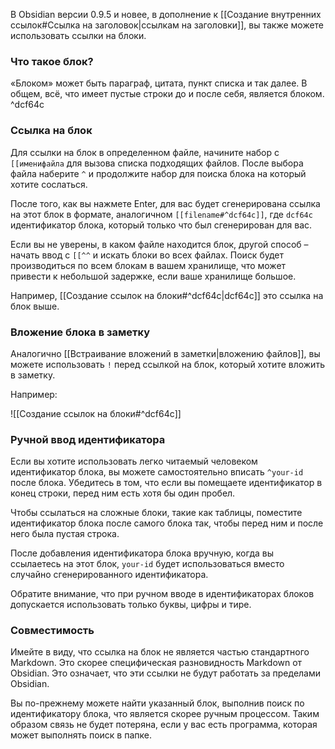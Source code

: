 В Obsidian версии 0.9.5 и новее, в дополнение к [[Создание внутренних ссылок#Ссылка на заголовок|ссылкам на заголовки]], вы также можете использовать ссылки на блоки.

### Что такое блок?

«Блоком» может быть параграф, цитата, пункт списка и так далее. В общем, всё, что имеет пустые строки до и после себя, является блоком. ^dcf64c

### Ссылка на блок

Для ссылки на блок в определенном файле, начините набор с `[[именифайла` для вызова списка подходящих файлов. После выбора файла наберите `^` и продолжите набор для поиска блока на который хотите сослаться.

После того, как вы нажмете Enter, для вас будет сгенерирована ссылка на этот блок в формате, аналогичном `[[filename#^dcf64c]]`, где `dcf64c` идентификатор блока, который только что был сгенерирован для вас. 

Если вы не уверены, в каком файле находится блок, другой способ – начать ввод с `[[^^` и искать блоки во всех файлах. Поиск будет производиться по всем блокам в вашем хранилище, что может привести к небольшой задержке, если ваше хранилище большое.

Например, [[Создание ссылок на блоки#^dcf64c|dcf64c]] это ссылка на блок выше.

### Вложение блока в заметку

Аналогично [[Встраивание вложений в заметки|вложению файлов]], вы можете использовать `!` перед ссылкой на блок, который хотите вложить в заметку.

Например:

![[Создание ссылок на блоки#^dcf64c]]

### Ручной ввод идентификатора

Если вы хотите использовать легко читаемый человеком идентификатор блока, вы можете самостоятельно вписать `^your-id` после блока. Убедитесь в том, что если вы помещаете идентификатор в конец строки, перед ним есть хотя бы один пробел.

Чтобы ссылаться на сложные блоки, такие как таблицы, поместите идентификатор блока после самого блока так, чтобы перед ним и после него была пустая строка.

После добавления идентификатора блока вручную, когда вы ссылаетесь на этот блок, `your-id` будет использоваться вместо случайно сгенерированного идентификатора.

Обратите внимание, что при ручном вводе в идентификаторах блоков допускается использовать только буквы, цифры и тире.

### Совместимость

Имейте в виду, что ссылка на блок не является частью стандартного Markdown. Это скорее специфическая разновидность Markdown от Obsidian. Это означает, что эти ссылки не будут работать за пределами Obsidian.

Вы по-прежнему можете найти указанный блок, выполнив поиск по идентификатору блока, что является скорее ручным процессом. Таким образом связь не будет потеряна, если у вас есть программа, которая может выполнять поиск в папке.